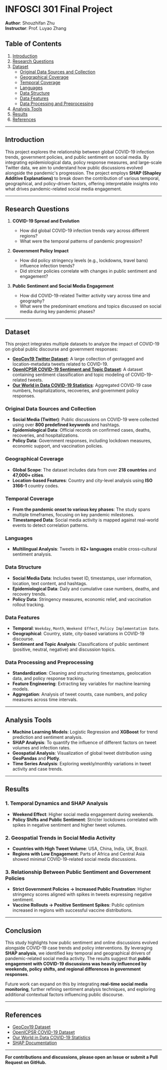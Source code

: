 # INFOSCI 301 Final Project

**Author**: Shouzhifan Zhu  
**Instructor**: Prof. Luyao Zhang  

## Table of Contents
1. [Introduction](#introduction)
2. [Research Questions](#research-questions)
3. [Dataset](#dataset)
    - [Original Data Sources and Collection](#original-data-sources-and-collection)
    - [Geographical Coverage](#geographical-coverage)
    - [Temporal Coverage](#temporal-coverage)
    - [Languages](#languages)
    - [Data Structure](#data-structure)
    - [Data Features](#data-features)
    - [Data Processing and Preprocessing](#data-processing-and-preprocessing)
4. [Analysis Tools](#analysis-tools)
5. [Results](#results)
6. [References](#references)

---

## Introduction
This project explores the relationship between global COVID-19 infection trends, government policies, and public sentiment on social media. By integrating epidemiological data, policy response measures, and large-scale Twitter data, we aim to understand how public discussions evolved alongside the pandemic's progression. The project employs **SHAP (Shapley Additive Explanations)** to break down the contribution of various temporal, geographical, and policy-driven factors, offering interpretable insights into what drives pandemic-related social media engagement.

---

## Research Questions

1. **COVID-19 Spread and Evolution**  
   - How did global COVID-19 infection trends vary across different regions?
   - What were the temporal patterns of pandemic progression?

2. **Government Policy Impact**  
   - How did policy stringency levels (e.g., lockdowns, travel bans) influence infection trends?
   - Did stricter policies correlate with changes in public sentiment and engagement?

3. **Public Sentiment and Social Media Engagement**  
   - How did COVID-19-related Twitter activity vary across time and geography?
   - What were the predominant emotions and topics discussed on social media during key pandemic phases?

---

## Dataset
This project integrates multiple datasets to analyze the impact of COVID-19 on global public discourse and government responses:

- [**GeoCov19 Twitter Dataset**](https://crisisnlp.qcri.org/covid19): A large collection of geotagged and location-metadata tweets related to COVID-19.
- [**OpenICPSR COVID-19 Sentiment and Topic Dataset**](https://www.openicpsr.org/openicpsr/project/120321/version/V12/view): A dataset containing sentiment classification and topic modeling of COVID-19-related tweets.
- [**Our World in Data COVID-19 Statistics**](https://ourworldindata.org/covid-cases): Aggregated COVID-19 case numbers, hospitalizations, recoveries, and government policy responses.

### Original Data Sources and Collection
- **Social Media (Twitter)**: Public discussions on COVID-19 were collected using over **800 predefined keywords** and hashtags.
- **Epidemiological Data**: Official records on confirmed cases, deaths, recoveries, and hospitalizations.
- **Policy Data**: Government responses, including lockdown measures, economic support, and vaccination policies.

### Geographical Coverage
- **Global Scope**: The dataset includes data from over **218 countries** and **47,000+ cities**.
- **Location-based Features**: Country and city-level analysis using **ISO 3166-1** country codes.

### Temporal Coverage
- **From the pandemic onset to various key phases**: The study spans multiple timeframes, focusing on key pandemic milestones.
- **Timestamped Data**: Social media activity is mapped against real-world events to detect correlation patterns.

### Languages
- **Multilingual Analysis**: Tweets in **62+ languages** enable cross-cultural sentiment analysis.

### Data Structure
- **Social Media Data**: Includes tweet ID, timestamps, user information, location, text content, and hashtags.
- **Epidemiological Data**: Daily and cumulative case numbers, deaths, and recovery trends.
- **Policy Data**: Stringency measures, economic relief, and vaccination rollout tracking.

### Data Features
- **Temporal**: `Weekday`, `Month`, `Weekend Effect`, `Policy Implementation Date`.
- **Geographical**: Country, state, city-based variations in COVID-19 discourse.
- **Sentiment and Topic Analysis**: Classifications of public sentiment (positive, neutral, negative) and discussion topics.

### Data Processing and Preprocessing
- **Standardization**: Cleaning and structuring timestamps, geolocation data, and policy response tracking.
- **Feature Engineering**: Extracting key variables for machine learning models.
- **Aggregation**: Analysis of tweet counts, case numbers, and policy measures across time intervals.

---

## Analysis Tools

- **Machine Learning Models**: Logistic Regression and **XGBoost** for trend prediction and sentiment analysis.
- **SHAP Analysis**: To quantify the influence of different factors on tweet volumes and infection rates.
- **Geospatial Analysis**: Visualization of global tweet distribution using **GeoPandas** and **Plotly**.
- **Time Series Analysis**: Exploring weekly/monthly variations in tweet activity and case trends.

---

## Results

### 1. Temporal Dynamics and SHAP Analysis
- **Weekend Effect**: Higher social media engagement during weekends.
- **Policy Shifts and Public Sentiment**: Stricter lockdowns correlated with spikes in negative sentiment and higher tweet volumes.

### 2. Geospatial Trends in Social Media Activity
- **Countries with High Tweet Volume**: USA, China, India, UK, Brazil.
- **Regions with Low Engagement**: Parts of Africa and Central Asia showed minimal COVID-19-related social media discussions.

### 3. Relationship Between Public Sentiment and Government Policies
- **Strict Government Policies → Increased Public Frustration**: Higher stringency scores aligned with spikes in tweets expressing negative sentiment.
- **Vaccine Rollouts → Positive Sentiment Spikes**: Public optimism increased in regions with successful vaccine distributions.

---

## Conclusion
This study highlights how public sentiment and online discussions evolved alongside COVID-19 case trends and policy interventions. By leveraging **SHAP analysis**, we identified key temporal and geographical drivers of pandemic-related social media activity. The results suggest that **public engagement with COVID-19 discussions was heavily influenced by weekends, policy shifts, and regional differences in government responses**.

Future work can expand on this by integrating **real-time social media monitoring**, further refining sentiment analysis techniques, and exploring additional contextual factors influencing public discourse.

---

## References
- [GeoCov19 Dataset](https://crisisnlp.qcri.org/covid19)
- [OpenICPSR COVID-19 Dataset](https://www.openicpsr.org/openicpsr/project/120321/version/V12/view)
- [Our World in Data COVID-19 Statistics](https://ourworldindata.org/covid-cases)
- [SHAP Documentation](https://shap.readthedocs.io/en/latest/index.html)

---

**For contributions and discussions, please open an Issue or submit a Pull Request on GitHub.**
